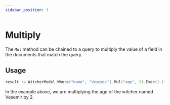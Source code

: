 ```yaml
---
sidebar_position: 3
---
```


# Multiply

The `Mul` method can be chained to a query to multiply the value of a field in the documents that match the query.

## Usage

```go
result := WitcherModel.Where("name", "Vesemir").Mul("age", 2).Exec().(*mongo.UpdateResult)
```

In the example above, we are multiplying the age of the witcher named Vesemir by 2.